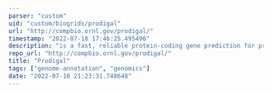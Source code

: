 ```yaml
---
parser: "custom"
uid: "custom/biogrids/prodigal"
url: "http://compbio.ornl.gov/prodigal/"
timestamp: "2022-07-18 17:46:25.495496"
description: "is a fast, reliable protein-coding gene prediction for prokaryotic genomes."
repo_url: "http://compbio.ornl.gov/prodigal/"
title: "Prodigal"
tags: ["genome-annotation", "genomics"]
date: "2022-07-18 21:23:31.748648"
---
```


